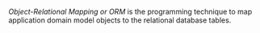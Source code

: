 *Object-Relational Mapping or ORM* is the programming technique to map application domain model objects to the relational database tables.